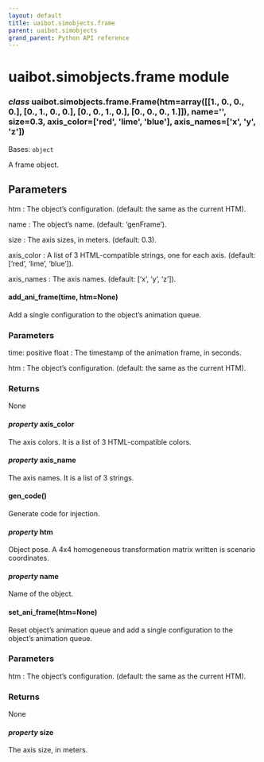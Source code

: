 ```yaml
--- 
layout: default
title: uaibot.simobjects.frame
parent: uaibot.simobjects
grand_parent: Python API reference
--- 
```


# uaibot.simobjects.frame module

<a id="module-uaibot.simobjects.frame"></a>

### *class* uaibot.simobjects.frame.Frame(htm=array([[1., 0., 0., 0.], [0., 1., 0., 0.], [0., 0., 1., 0.], [0., 0., 0., 1.]]), name='', size=0.3, axis_color=['red', 'lime', 'blue'], axis_names=['x', 'y', 'z'])

Bases: `object`

A frame object.

## Parameters

htm
: The object’s configuration.
  (default: the same as the current HTM).

name
: The object’s name.
  (default: ‘genFrame’).

size
: The axis sizes, in meters.
  (default: 0.3).

axis_color
: A list of 3 HTML-compatible strings, one for each axis.
  (default: [‘red’, ‘lime’, ‘blue’]).

axis_names
: The axis names.
  (default: [‘x’, ‘y’, ‘z’]).

#### add_ani_frame(time, htm=None)

Add a single configuration to the object’s animation queue.

### Parameters

time: positive float
: The timestamp of the animation frame, in seconds.

htm
: The object’s configuration.
  (default: the same as the current HTM).

### Returns

None

#### *property* axis_color

The axis colors. It is a list of 3 HTML-compatible colors.

#### *property* axis_name

The axis names. It is a list of 3 strings.

#### gen_code()

Generate code for injection.

#### *property* htm

Object pose. A 4x4 homogeneous transformation matrix written is scenario coordinates.

#### *property* name

Name of the object.

#### set_ani_frame(htm=None)

Reset object’s animation queue and add a single configuration to the
object’s animation queue.

### Parameters

htm
: The object’s configuration.
  (default: the same as the current HTM).

### Returns

None

#### *property* size

The axis size, in meters.
